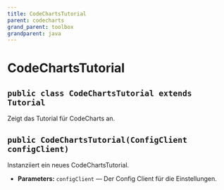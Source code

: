 ```yaml
---
title: CodeChartsTutorial
parent: codecharts
grand_parent: toolbox
grandparent: java
---
```


# CodeChartsTutorial


## `public class CodeChartsTutorial extends Tutorial`

Zeigt das Tutorial für CodeCharts an.

## `public CodeChartsTutorial(ConfigClient configClient)`

Instanziiert ein neues CodeChartsTutorial.

 * **Parameters:** `configClient` — Der Config Client für die Einstellungen.
